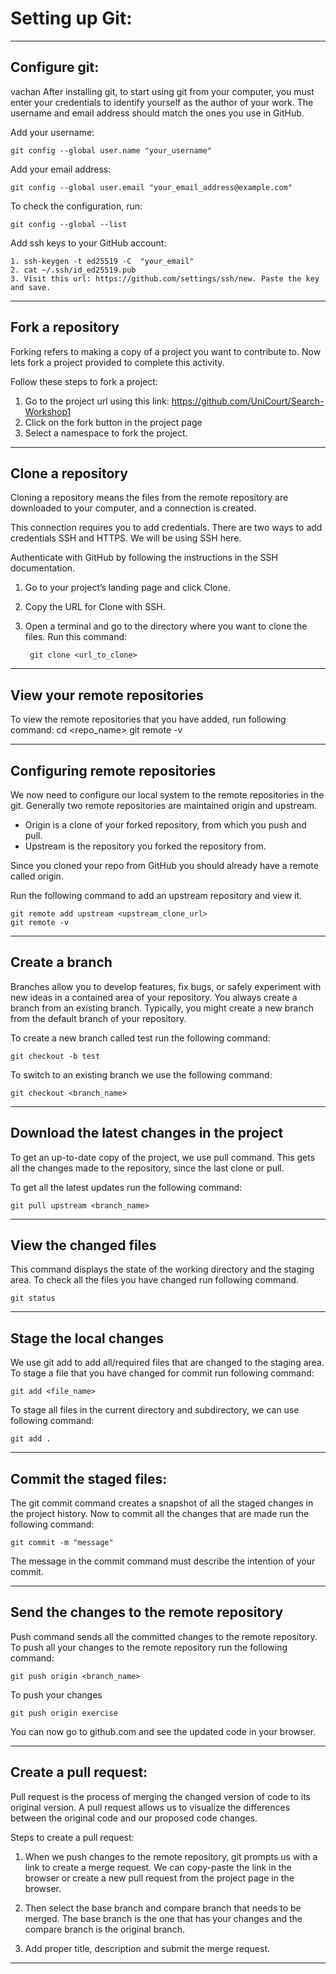 # Setting up Git:
<hr>

## Configure git:
vachan
After installing git, to start using git from your computer, you must enter your credentials to identify 
yourself as the author of your work. The username and email address should match the ones 
you use in GitHub.

Add your username:

    git config --global user.name "your_username"

Add your email address:

    git config --global user.email "your_email_address@example.com"

To check the configuration, run:

    git config --global --list

Add ssh keys to your GitHub account:

    1. ssh-keygen -t ed25519 -C  "your_email"
    2. cat ~/.ssh/id_ed25519.pub
    3. Visit this url: https://github.com/settings/ssh/new. Paste the key and save.
<hr>

## Fork a repository
Forking refers to making a copy of a project you want to contribute to. 
Now lets fork a project provided to complete this activity. 

Follow these steps to fork a project:

1. Go to the project url using this link: https://github.com/UniCourt/Search-Workshop1
2. Click on the fork button in the project page
3. Select a namespace to fork the project.
<hr>

## Clone a repository
Cloning a repository means the files from the remote repository are downloaded to your computer, 
and a connection is created.

This connection requires you to add credentials. There are two ways to add credentials SSH and HTTPS. 
We will be using SSH here.

Authenticate with GitHub by following the instructions in the SSH documentation.

1. Go to your project’s landing page and click Clone.
2. Copy the URL for Clone with SSH.
3. Open a terminal and go to the directory where you want to clone the files. Run this command:

        git clone <url_to_clone>
<hr>

## View your remote repositories
To view the remote repositories that you have added, run following command:
    cd <repo_name>
    git remote -v
<hr>

## Configuring remote repositories

We now need to configure our local system to the remote repositories in the git. 
Generally two remote repositories are maintained origin and upstream. 
- Origin is a clone of your forked repository, from which you push and pull.
- Upstream is the repository you forked the repository from.

Since you cloned your repo from GitHub you should already have a remote called origin.

Run the following command to add an upstream repository and view it.

    git remote add upstream <upstream_clone_url>
    git remote -v
<hr>

## Create a branch
Branches allow you to develop features, fix bugs, or safely experiment with new ideas in a 
contained area of your repository. You always create a branch from an existing branch. Typically, 
you might create a new branch from the default branch of your repository.


To create a new branch called test run the following command:

    git checkout -b test


To switch to an existing branch we use the following command:

    git checkout <branch_name>
<hr>

## Download the latest changes in the project
To get an up-to-date copy of the project, we use pull command. This gets all the changes 
made to the repository, since the last clone or pull. 

To get all the latest updates run the following command:

    git pull upstream <branch_name>
<hr>

## View the changed files 
This command displays the state of the working directory and the staging area.
To check all the files you have changed run following command.

    git status
<hr>

## Stage the local changes
We use git add to add all/required files that are changed to the staging area.
To stage a file that you have changed for commit run following command:

    git add <file_name>

To stage all files in the current directory and subdirectory, we can use following command:

    git add .
<hr>

## Commit the staged files:
The git commit command creates a snapshot of all the staged changes in the project history.
Now to commit all the changes that are made run the following command:

    git commit -m "message"
The message in the commit command must describe the intention of your commit.
<hr>

## Send the changes to the remote repository
Push command sends all the committed changes to the remote repository. To push all your changes to the remote repository run the following command:

    git push origin <branch_name>

To push your changes

    git push origin exercise

You can now go to github.com and see the updated code in your browser.
<hr>

## Create a pull request:
Pull request is the process of merging the changed version of code to its original version. A pull request allows us to visualize the differences between the original code and our proposed code changes. 

Steps to create a pull request:
1. When we push changes to the remote repository, git prompts us with a link to create a merge request. We can copy-paste the link in the browser or create a new pull request from the project page in the browser.

2. Then select the base branch and compare branch that needs to be merged. The base branch is the one that has your changes and the compare branch is the original branch.

3. Add proper title, description and submit the merge request.
<hr>